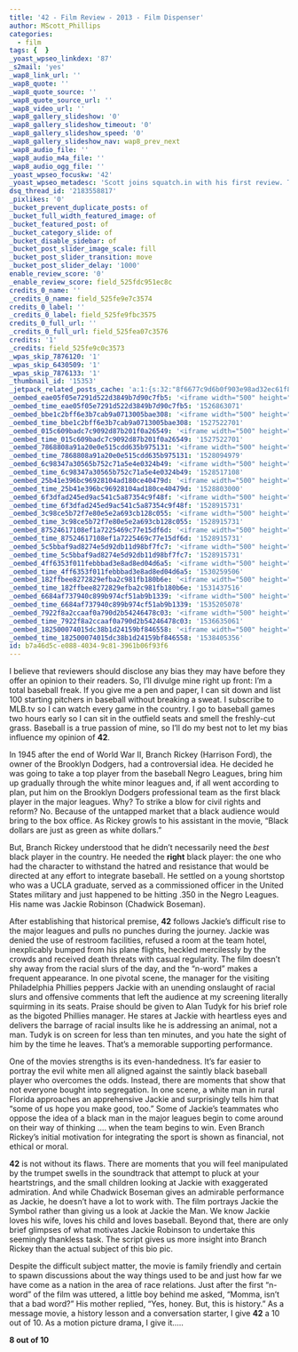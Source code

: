 ```yaml
---
title: '42 - Film Review - 2013 - Film Dispenser'
author: MScott_Phillips
categories:
  - film
tags: {  }
_yoast_wpseo_linkdex: '87'
_s2mail: 'yes'
_wap8_link_url: ''
_wap8_quote: ''
_wap8_quote_source: ''
_wap8_quote_source_url: ''
_wap8_video_url: ''
_wap8_gallery_slideshow: '0'
_wap8_gallery_slideshow_timeout: '0'
_wap8_gallery_slideshow_speed: '0'
_wap8_gallery_slideshow_nav: wap8_prev_next
_wap8_audio_file: ''
_wap8_audio_m4a_file: ''
_wap8_audio_ogg_file: ''
_yoast_wpseo_focuskw: '42'
_yoast_wpseo_metadesc: 'Scott joins squatch.in with his first review. This time, he reviews the baseball drama about Jackie Robinson, 42.'
dsq_thread_id: '2183558817'
_pixlikes: '0'
_bucket_prevent_duplicate_posts: of
_bucket_full_width_featured_image: of
_bucket_featured_post: of
_bucket_category_slide: of
_bucket_disable_sidebar: of
_bucket_post_slider_image_scale: fill
_bucket_post_slider_transition: move
_bucket_post_slider_delay: '1000'
enable_review_score: '0'
_enable_review_score: field_525fdc951ec8c
credits_0_name: ''
_credits_0_name: field_525fe9e7c3574
credits_0_label: ''
_credits_0_label: field_525fe9fbc3575
credits_0_full_url: ''
_credits_0_full_url: field_525fea07c3576
credits: '1'
_credits: field_525fe9c0c3573
_wpas_skip_7876120: '1'
_wpas_skip_6430509: '1'
_wpas_skip_7876133: '1'
_thumbnail_id: '15353'
_jetpack_related_posts_cache: 'a:1:{s:32:"8f6677c9d6b0f903e98ad32ec61f8deb";a:2:{s:7:"expires";i:1518075871;s:7:"payload";a:3:{i:0;a:1:{s:2:"id";i:23949;}i:1;a:1:{s:2:"id";i:17983;}i:2;a:1:{s:2:"id";i:4308;}}}}'
_oembed_eae05f05e7291d522d3849b7d90c7fb5: '<iframe width="500" height="281" src="https://www.youtube.com/embed/9teNKmm9R3k?start=3&feature=oembed" frameborder="0" allow="autoplay; encrypted-media" allowfullscreen></iframe>'
_oembed_time_eae05f05e7291d522d3849b7d90c7fb5: '1526863071'
_oembed_bbe1c2bff6e3b7cab9a0713005bae308: '<iframe width="500" height="281" src="https://www.youtube.com/embed/_DTbx7c7ez8?feature=oembed" frameborder="0" allow="autoplay; encrypted-media" allowfullscreen></iframe>'
_oembed_time_bbe1c2bff6e3b7cab9a0713005bae308: '1527522701'
_oembed_015c609badc7c9092d87b201f0a26549: '<iframe width="500" height="281" src="https://www.youtube.com/embed/dkhBDhQ4OxM?feature=oembed" frameborder="0" allow="autoplay; encrypted-media" allowfullscreen></iframe>'
_oembed_time_015c609badc7c9092d87b201f0a26549: '1527522701'
_oembed_7868808a91a20e0e515cdd635b975131: '<iframe width="500" height="281" src="https://www.youtube.com/embed/PEZ2r1YGKSA?feature=oembed" frameborder="0" allow="autoplay; encrypted-media" allowfullscreen></iframe>'
_oembed_time_7868808a91a20e0e515cdd635b975131: '1528094979'
_oembed_6c98347a30565b752c71a5e4e0324b49: '<iframe width="500" height="281" src="https://www.youtube.com/embed/FhwktRDG_aQ?feature=oembed" frameborder="0" allow="autoplay; encrypted-media" allowfullscreen></iframe>'
_oembed_time_6c98347a30565b752c71a5e4e0324b49: '1528517108'
_oembed_25b41e396bc96928104ad180ce40479d: '<iframe width="500" height="281" src="https://www.youtube.com/embed/MFWF9dU5Zc0?feature=oembed" frameborder="0" allow="autoplay; encrypted-media" allowfullscreen></iframe>'
_oembed_time_25b41e396bc96928104ad180ce40479d: '1528803000'
_oembed_6f3dfad245ed9ac541c5a87354c9f48f: '<iframe width="500" height="281" src="https://www.youtube.com/embed/rTMINaybeyE?feature=oembed" frameborder="0" allow="autoplay; encrypted-media" allowfullscreen></iframe>'
_oembed_time_6f3dfad245ed9ac541c5a87354c9f48f: '1528915731'
_oembed_3c98ce5b72f7e80e5e2a693cb128c055: '<iframe width="500" height="281" src="https://www.youtube.com/embed/j7RHHPN4gII?feature=oembed" frameborder="0" allow="autoplay; encrypted-media" allowfullscreen></iframe>'
_oembed_time_3c98ce5b72f7e80e5e2a693cb128c055: '1528915731'
_oembed_87524617108ef1a7225469c77e15df6d: '<iframe width="500" height="281" src="https://www.youtube.com/embed/bP8vCXPo-BA?feature=oembed" frameborder="0" allow="autoplay; encrypted-media" allowfullscreen></iframe>'
_oembed_time_87524617108ef1a7225469c77e15df6d: '1528915731'
_oembed_5c5bbaf9ad8274e5d92db11d98bf7fc7: '<iframe width="500" height="281" src="https://www.youtube.com/embed/yqAS2lPISa8?feature=oembed" frameborder="0" allow="autoplay; encrypted-media" allowfullscreen></iframe>'
_oembed_time_5c5bbaf9ad8274e5d92db11d98bf7fc7: '1528915731'
_oembed_4ff6353f011febbbad3e8ad8ed04d6a5: '<iframe width="500" height="281" src="https://www.youtube.com/embed/HikYI0jIAwU?feature=oembed" frameborder="0" allow="autoplay; encrypted-media" allowfullscreen></iframe>'
_oembed_time_4ff6353f011febbbad3e8ad8ed04d6a5: '1530259506'
_oembed_182ffbee8272829efba2c981fb180b6e: '<iframe width="500" height="281" src="https://www.youtube.com/embed/Seg_yBYPjG4?feature=oembed" frameborder="0" allow="autoplay; encrypted-media" allowfullscreen></iframe>'
_oembed_time_182ffbee8272829efba2c981fb180b6e: '1531437516'
_oembed_6684af737940c899b974cf51ab9b1339: '<iframe width="500" height="281" src="https://www.youtube.com/embed/gp-8oB53P7k?feature=oembed" frameborder="0" allow="autoplay; encrypted-media" allowfullscreen></iframe>'
_oembed_time_6684af737940c899b974cf51ab9b1339: '1535205078'
_oembed_7922f8a2ccaaf0a790d2b54246478c03: '<iframe width="500" height="281" src="https://www.youtube.com/embed/AWvUNABT8sg?feature=oembed" frameborder="0" allow="autoplay; encrypted-media" allowfullscreen></iframe>'
_oembed_time_7922f8a2ccaaf0a790d2b54246478c03: '1536635061'
_oembed_182500074015dc38b1d24159bf846558: '<iframe width="500" height="281" src="https://www.youtube.com/embed/USPd0vX2sdc?feature=oembed" frameborder="0" allow="autoplay; encrypted-media" allowfullscreen></iframe>'
_oembed_time_182500074015dc38b1d24159bf846558: '1538405356'
id: b7a46d5c-e088-4034-9c81-3961b06f93f6
---
```

<p style="text-align: left;" align="CENTER">I believe that reviewers should disclose any bias they may have before they offer an opinion to their readers. So, I’ll divulge mine right up front: I’m a total baseball freak. If you give me a pen and paper, I can sit down and list 100 starting pitchers in baseball without breaking a sweat. I subscribe to MLB.tv so I can watch every game in the country. I go to baseball games two hours early so I can sit in the outfield seats and smell the freshly-cut grass. Baseball is a true passion of mine, so I’ll do my best not to let my bias influence my opinion of <strong>42</strong>.</p>
<p>In 1945 after the end of World War II, Branch Rickey (Harrison Ford), the owner of the Brooklyn Dodgers, had a controversial idea. He decided he was going to take a top player from the baseball Negro Leagues, bring him up gradually through the white minor leagues and, if all went according to plan, put him on the Brooklyn Dodgers professional team as the first black player in the major leagues. Why? To strike a blow for civil rights and reform? No. Because of the untapped market that a black audience would bring to the box office. As Rickey growls to his assistant in the movie, “Black dollars are just as green as white dollars.”</p>
<p>But, Branch Rickey understood that he didn’t necessarily need the <i>best</i> black player in the country. He needed the <b>right</b> black player: the one who had the character to withstand the hatred and resistance that would be directed at any effort to integrate baseball. He settled on a young shortstop who was a UCLA graduate, served as a commissioned officer in the United States military and just happened to be hitting .350 in the Negro Leagues. His name was Jackie Robinson (Chadwick Boseman).</p>
<p>After establishing that historical premise, <strong>42</strong> follows Jackie’s difficult rise to the major leagues and pulls no punches during the journey. Jackie was denied the use of restroom facilities, refused a room at the team hotel, inexplicably bumped from his plane flights, heckled mercilessly by the crowds and received death threats with casual regularity. The film doesn’t shy away from the racial slurs of the day, and the “n-word” makes a frequent appearance. In one pivotal scene, the manager for the visiting Philadelphia Phillies peppers Jackie with an unending onslaught of racial slurs and offensive comments that left the audience at my screening literally squirming in its seats. Praise should be given to Alan Tudyk for his brief role as the bigoted Phillies manager. He stares at Jackie with heartless eyes and delivers the barrage of racial insults like he is addressing an animal, not a man. Tudyk is on screen for less than ten minutes, and you hate the sight of him by the time he leaves. That’s a memorable supporting performance.</p>
<p>One of the movies strengths is its even-handedness. It’s far easier to portray the evil white men all aligned against the saintly black baseball player who overcomes the odds. Instead, there are moments that show that not everyone bought into segregation. In one scene, a white man in rural Florida approaches an apprehensive Jackie and surprisingly tells him that “some of us hope you make good, too.” Some of Jackie’s teammates who oppose the idea of a black man in the major leagues begin to come around on their way of thinking …. when the team begins to win. Even Branch Rickey’s initial motivation for integrating the sport is shown as financial, not ethical or moral.</p>
<p><strong>42</strong> is not without its flaws. There are moments that you will feel manipulated by the trumpet swells in the soundtrack that attempt to pluck at your heartstrings, and the small children looking at Jackie with exaggerated admiration. And while Chadwick Boseman gives an admirable performance as Jackie, he doesn’t have a lot to work with. The film portrays Jackie the Symbol rather than giving us a look at Jackie the Man. We know Jackie loves his wife, loves his child and loves baseball. Beyond that, there are only brief glimpses of what motivates Jackie Robinson to undertake this seemingly thankless task. The script gives us more insight into Branch Rickey than the actual subject of this bio pic.</p>
<p>Despite the difficult subject matter, the movie is family friendly and certain to spawn discussions about the way things used to be and just how far we have come as a nation in the area of race relations. Just after the first “n-word” of the film was uttered, a little boy behind me asked, “Momma, isn’t that a bad word?” His mother replied, “Yes, honey. But, this is history.” As a message movie, a history lesson and a conversation starter, I give <strong>42</strong> a 10 out of 10. As a motion picture drama, I give it…..</p>
<p><b>8 out of 10</b></p>
